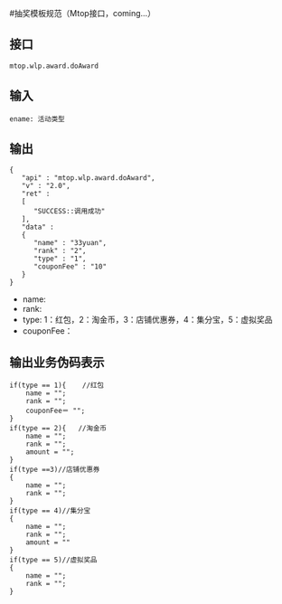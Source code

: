 #抽奖模板规范（Mtop接口，coming...）

## 接口

    mtop.wlp.award.doAward

## 输入

    ename: 活动类型

## 输出

    {
       "api" : "mtop.wlp.award.doAward",
       "v" : "2.0",
       "ret" :
       [
          "SUCCESS::调用成功"
       ],
       "data" :
       {
          "name" : "33yuan",
          "rank" : "2",
          "type" : "1",
          "couponFee" : "10"
       }
    }

+ name:
+ rank:
+ type: 1：红包，2：淘金币，3：店铺优惠券，4：集分宝，5：虚拟奖品
+ couponFee：


## 输出业务伪码表示

    if(type == 1){    //红包
        name = "";
        rank = "";
        couponFee＝ "";
    }
    if(type == 2){   //淘金币
        name = "";
        rank = "";
        amount = "";
    }
    if(type ==3)//店铺优惠券
    {
        name = "";
        rank = "";
    }
    if(type == 4)//集分宝
    {
        name = "";
        rank = "";
        amount = ""
    }
    if(type == 5)//虚拟奖品
    {
        name = "";
        rank = "";
    }



